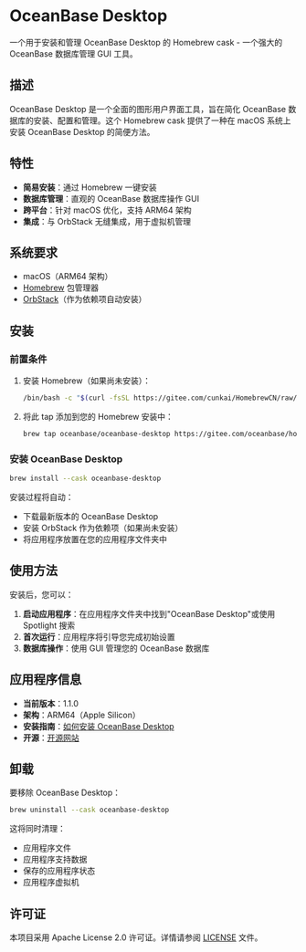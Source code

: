  # OceanBase Desktop

一个用于安装和管理 OceanBase Desktop 的 Homebrew cask - 一个强大的 OceanBase 数据库管理 GUI 工具。

## 描述

OceanBase Desktop 是一个全面的图形用户界面工具，旨在简化 OceanBase 数据库的安装、配置和管理。这个 Homebrew cask 提供了一种在 macOS 系统上安装 OceanBase Desktop 的简便方法。

## 特性

- **简易安装**：通过 Homebrew 一键安装
- **数据库管理**：直观的 OceanBase 数据库操作 GUI
- **跨平台**：针对 macOS 优化，支持 ARM64 架构
- **集成**：与 OrbStack 无缝集成，用于虚拟机管理

## 系统要求

- macOS（ARM64 架构）
- [Homebrew](https://brew.sh/) 包管理器
- [OrbStack](https://orbstack.dev/)（作为依赖项自动安装）

## 安装

### 前置条件

1. 安装 Homebrew（如果尚未安装）：
   ```bash
   /bin/bash -c "$(curl -fsSL https://gitee.com/cunkai/HomebrewCN/raw/master/Homebrew.sh)"
   ```

2. 将此 tap 添加到您的 Homebrew 安装中：
   ```bash
   brew tap oceanbase/oceanbase-desktop https://gitee.com/oceanbase/homebrew-oceanbase-desktop.git
   ```

### 安装 OceanBase Desktop

```bash
brew install --cask oceanbase-desktop
```

安装过程将自动：
- 下载最新版本的 OceanBase Desktop
- 安装 OrbStack 作为依赖项（如果尚未安装）
- 将应用程序放置在您的应用程序文件夹中

## 使用方法

安装后，您可以：

1. **启动应用程序**：在应用程序文件夹中找到"OceanBase Desktop"或使用 Spotlight 搜索
2. **首次运行**：应用程序将引导您完成初始设置
3. **数据库操作**：使用 GUI 管理您的 OceanBase 数据库

## 应用程序信息

- **当前版本**：1.1.0
- **架构**：ARM64（Apple Silicon）
- **安装指南**：[如何安装 OceanBase Desktop](https://www.oceanbase.com/docs/common-oceanbase-database-cn-1000000002866370)
- **开源**：[开源网站](https://open.oceanbase.com/)

## 卸载

要移除 OceanBase Desktop：

```bash
brew uninstall --cask oceanbase-desktop
```

这将同时清理：
- 应用程序文件
- 应用程序支持数据
- 保存的应用程序状态
- 应用程序虚拟机

## 许可证

本项目采用 Apache License 2.0 许可证。详情请参阅 [LICENSE](LICENSE) 文件。